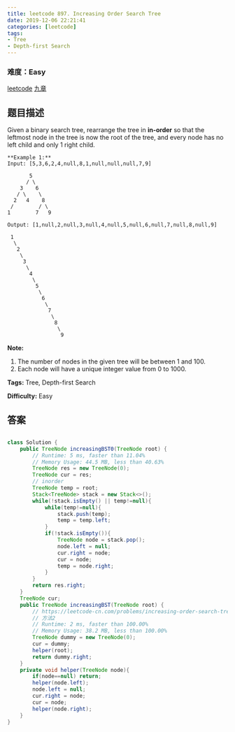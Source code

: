 ```yaml
---
title: leetcode 897. Increasing Order Search Tree
date: 2019-12-06 22:21:41
categories: [leetcode]
tags:
- Tree
- Depth-first Search
---
```

### 难度：Easy

<a href="https://leetcode.com/problems/increasing-order-search-tree/">leetcode</a>
<a href="https://www.jiuzhang.com/solution/increasing-order-search-tree/">九章</a>
## 题目描述
Given a binary search tree, rearrange the tree in **in-order** so that the
leftmost node in the tree is now the root of the tree, and every node has no
left child and only 1 right child.
        
    **Example 1:**
    Input: [5,3,6,2,4,null,8,1,null,null,null,7,9]
    
           5
          / \
        3    6
       / \    \
      2   4    8
     /        / \ 
    1        7   9
    
    Output: [1,null,2,null,3,null,4,null,5,null,6,null,7,null,8,null,9]
    
     1
      \
       2
        \
         3
          \
           4
            \
             5
              \
               6
                \
                 7
                  \
                   8
                    \
                     9  

**Note:**

  1. The number of nodes in the given tree will be between 1 and 100.
  2. Each node will have a unique integer value from 0 to 1000.


**Tags:** Tree, Depth-first Search

**Difficulty:** Easy
## 答案
<!--more-->
```java

class Solution {
    public TreeNode increasingBST0(TreeNode root) {
        // Runtime: 5 ms, faster than 11.04%
        // Memory Usage: 44.5 MB, less than 40.63% 
        TreeNode res = new TreeNode(0);
        TreeNode cur = res;
        // inorder
        TreeNode temp = root;
        Stack<TreeNode> stack = new Stack<>();
        while(!stack.isEmpty() || temp!=null){
            while(temp!=null){
                stack.push(temp);
                temp = temp.left;
            }
            if(!stack.isEmpty()){
                TreeNode node = stack.pop();
                node.left = null;
                cur.right = node;
                cur = node;
                temp = node.right;
            }
        }
        return res.right;
    }
    TreeNode cur;
    public TreeNode increasingBST(TreeNode root) {
        // https://leetcode-cn.com/problems/increasing-order-search-tree/solution/di-zeng-shun-xu-cha-zhao-shu-by-leetcode/
        // 方法2
        // Runtime: 2 ms, faster than 100.00% 
        // Memory Usage: 38.2 MB, less than 100.00% 
        TreeNode dummy = new TreeNode(0);
        cur = dummy;
        helper(root);
        return dummy.right;
    }
    private void helper(TreeNode node){
        if(node==null) return;
        helper(node.left);
        node.left = null;
        cur.right = node;
        cur = node;
        helper(node.right);
    }
}
```